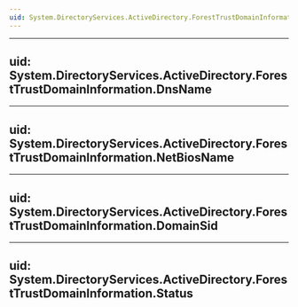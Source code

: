 ```yaml
---
uid: System.DirectoryServices.ActiveDirectory.ForestTrustDomainInformation
---
```


---
uid: System.DirectoryServices.ActiveDirectory.ForestTrustDomainInformation.DnsName
---

---
uid: System.DirectoryServices.ActiveDirectory.ForestTrustDomainInformation.NetBiosName
---

---
uid: System.DirectoryServices.ActiveDirectory.ForestTrustDomainInformation.DomainSid
---

---
uid: System.DirectoryServices.ActiveDirectory.ForestTrustDomainInformation.Status
---
